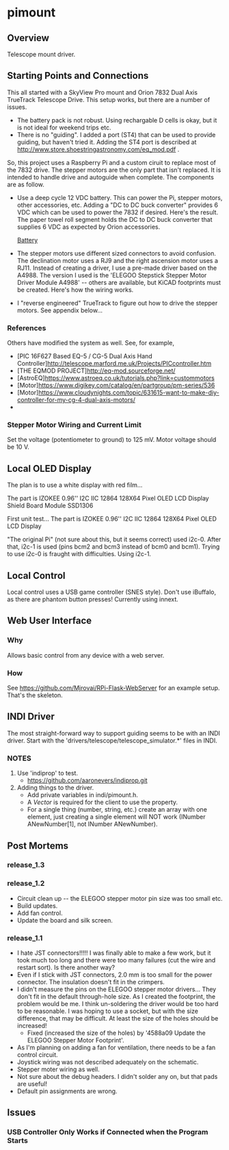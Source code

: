 # pimount #

## Overview ##

Telescope mount driver.

## Starting Points and Connections ##

This all started with a SkyView Pro mount and Orion 7832 Dual Axis
TrueTrack Telescope Drive.  This setup works, but there are a number
of issues.

  * The battery pack is not robust.  Using rechargable D cells is
    okay, but it is not ideal for weekend trips etc.
  * There is no "guiding".  I added a port (ST4) that can be used to
    provide guiding, but haven't tried it.  Adding the ST4 port is
    described at http://www.store.shoestringastronomy.com/eq_mod.pdf .

So, this project uses a Raspberry Pi and a custom ciruit to replace
most of the 7832 drive.  The stepper motors are the only part that
isn't replaced.  It is intended to handle drive and autoguide when
complete.  The components are as follow.

  * Use a deep cycle 12 VDC battery.  This can power the Pi, stepper
    motors, other accessories, etc.  Adding a "DC to DC buck
    converter" provides 6 VDC which can be used to power the 7832 if
    desired.  Here's the result.  The paper towel roll segment holds
    the DC to DC buck converter that supplies 6 VDC as expected by
    Orion accessories.

	[Battery](https://www.dropbox.com/s/0trkuq7uk3z1awa/battery.jpg?dl=0)

  * The stepper motors use different sized connectors to avoid
    confusion.  The declination motor uses a RJ9 and the right
    ascension motor uses a RJ11.  Instead of creating a driver, I use
    a pre-made driver based on the A4988.  The version I used is the
    'ELEGOO Stepstick Stepper Motor Driver Module A4988' -- others are
    available, but KiCAD footprints must be created.  Here's how the
    wiring works.
	
  * I "reverse engineered" TrueTrack to figure out how to drive the
    stepper motors.  See appendix below...

### References ###

Others have modified the system as well. See, for example,

  * [PIC 16F627 Based EQ-5 / CG-5 Dual Axis Hand Controller]<http://telescope.marford.me.uk/Projects/PICcontroller.htm>
  * [THE EQMOD PROJECT]<http://eq-mod.sourceforge.net/>
  * [AstroEQ]<https://www.astroeq.co.uk/tutorials.php?link=custommotors>
  * [Motor]<https://www.digikey.com/catalog/en/partgroup/pm-series/536>
  * [Motor]<https://www.cloudynights.com/topic/631615-want-to-make-diy-controller-for-my-cg-4-dual-axis-motors/>
  * 

### Stepper Motor Wiring and Current Limit ###

Set the voltage (potentiometer to ground) to 125 mV.  Motor voltage
should be 10 V.

## Local OLED Display ##

The plan is to use a white display with red film...

The part is IZOKEE 0.96'' I2C IIC 12864 128X64 Pixel OLED LCD Display
Shield Board Module SSD1306

First unit test... The part is IZOKEE 0.96'' I2C IIC 12864 128X64
Pixel OLED LCD Display

"The original Pi" (not sure about this, but it seems correct) used
i2c-0.  After that, i2c-1 is used (pins bcm2 and bcm3 instead of bcm0
and bcm1).  Trying to use i2c-0 is fraught with difficulties.  Using
i2c-1.

## Local Control ##

Local control uses a USB game controller (SNES style).  Don't use
iBuffalo, as there are phantom button presses!  Currently using
innext.

## Web User Interface ##

### Why ###

Allows basic control from any device with a web server.

### How ###

See https://github.com/Mjrovai/RPi-Flask-WebServer for an example
setup. That's the skeleton.

## INDI Driver ##

The most straight-forward way to support guiding seems to be with an
INDI driver.  Start with the 'drivers/telescope/telescope_simulator.*'
files in INDI.

### NOTES ###

1. Use 'indiprop' to test.
   * https://github.com/aaronevers/indiprop.git
2. Adding things to the driver.
   * Add private variables in indi/pimount.h.
   * A *Vector* is required for the client to use the property.
   * For a single thing (number, string, etc.) create an array with
     one element, just creating a single element will NOT work
     (INumber ANewNumber[1], not INumber ANewNumber).

## Post Mortems ##

### release_1.3 ###

### release_1.2 ###

  * Circuit clean up -- the ELEGOO stepper motor pin size was too small etc.
  * Build updates.
  * Add fan control.
  * Update the board and silk screen.

### release_1.1 ###

  * I hate JST connectors!!!!!  I was finally able to make a few work,
    but it took much too long and there were too many failures (cut
    the wire and restart sort).  Is there another way?
  * Even if I stick with JST connectors, 2.0 mm is too small for the
    power connector.  The insulation doesn't fit in the crimpers.
  * I didn't measure the pins on the ELEGOO stepper motor
    drivers... They don't fit in the default through-hole size.  As I
    created the footprint, the problem would be me.  I think
    un-soldering the driver would be too hard to be reasonable.  I was
    hoping to use a socket, but with the size difference, that may be
    difficult.  At least the size of the holes should be increased!
	  * Fixed (increased the size of the holes) by
	    '4588a09 Update the ELEGOO Stepper Motor Footprint'.
  * As I'm planning on adding a fan for ventilation, there needs to be
    a fan control circuit.
  * Joystick wiring was not described adequately on the schematic.
  * Stepper moter wiring as well.
  * Not sure about the debug headers.  I didn't solder any on, but
    that pads are useful!
  * Default pin assignments are wrong.

## Issues ##

### USB Controller Only Works if Connected when the Program Starts ###
